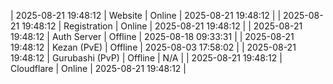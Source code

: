 | 2025-08-21 19:48:12 | Website | Online | 2025-08-21 19:48:12 |
| 2025-08-21 19:48:12 | Registration | Online | 2025-08-21 19:48:12 |
| 2025-08-21 19:48:12 | Auth Server | Offline | 2025-08-18 09:33:31 |
| 2025-08-21 19:48:12 | Kezan (PvE) | Offline | 2025-08-03 17:58:02 |
| 2025-08-21 19:48:12 | Gurubashi (PvP) | Offline | N/A |
| 2025-08-21 19:48:12 | Cloudflare | Online | 2025-08-21 19:48:12 |
